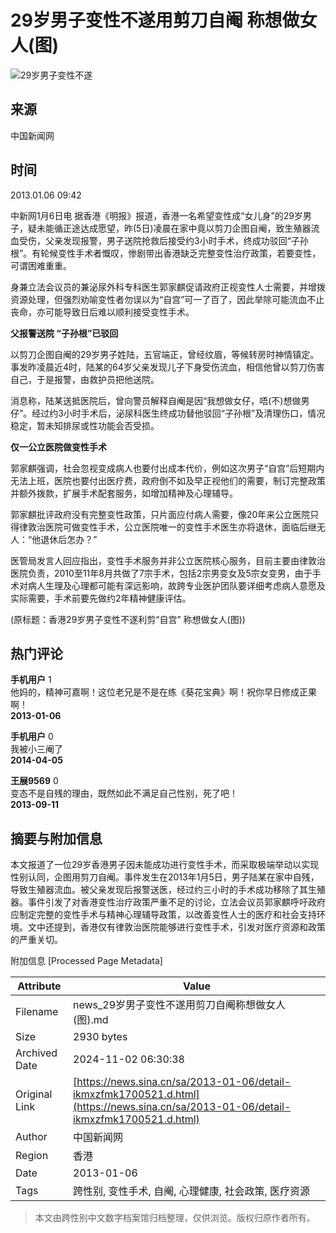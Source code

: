 # 29岁男子变性不遂用剪刀自阉 称想做女人(图)

![29岁男子变性不遂](//n.sinaimg.cn/sinakd10200/360/w180h180/20221208/9a5e-68863e2aa95fcb69c00720aa3d256d64.jpg)

## 来源
中国新闻网

## 时间
2013.01.06 09:42

中新网1月6日电 据香港《明报》报道，香港一名希望变性成“女儿身”的29岁男子，疑未能循正途达成愿望，昨(5日)凌晨在家中竟以剪刀企图自阉，致生殖器流血受伤，父亲发现报警，男子送院抢救后接受约3小时手术，终成功驳回“子孙根”。有轮候变性手术者慨叹，惨剧带出香港缺乏完整变性治疗政策，若要变性，可谓困难重重。

身兼立法会议员的兼泌尿外科专科医生郭家麒促请政府正视变性人士需要，并增拨资源处理，但强烈劝喻变性者勿误以为“自宫”可一了百了，因此举除可能流血不止丧命，亦可能导致日后难以顺利接受变性手术。

**父报警送院 “子孙根”已驳回**

以剪刀企图自阉的29岁男子姓陆，五官端正，曾经纹眉，等候转房时神情镇定。事发昨凌晨近4时，陆某的64岁父亲发现儿子下身受伤流血，相信他曾以剪刀伤害自己，于是报警，由救护员把他送院。

消息称，陆某送抵医院后，曾向警员解释自阉是因“我想做女仔，唔(不)想做男仔”。经过约3小时手术后，泌尿科医生终成功替他驳回“子孙根”及清理伤口，情况稳定，暂未知排尿或性功能会否受损。

**仅一公立医院做变性手术**

郭家麒强调，社会忽视变成病人也要付出成本代价，例如这次男子“自宫”后短期内无法上班，医院也要付出医疗费，政府倒不如及早正视他们的需要，制订完整政策并额外拨款，扩展手术配套服务，如增加精神及心理辅导。

郭家麒批评政府没有完整变性政策，只片面应付病人需要，像20年来公立医院只得律敦治医院可做变性手术，公立医院唯一的变性手术医生亦将退休，面临后继无人：“他退休后怎办？”

医管局发言人回应指出，变性手术服务并非公立医院核心服务，目前主要由律敦治医院负责，2010至11年8月共做了7宗手术，包括2宗男变女及5宗女变男，由于手术对病人生理及心理都可能有深远影响，故跨专业医护团队要详细考虑病人意愿及实际需要，手术前要先做约2年精神健康评估。

(原标题：香港29岁男子变性不遂利剪“自宫” 称想做女人(图))

## 热门评论

**手机用户** 1  
他妈的，精神可嘉啊！这位老兄是不是在练《葵花宝典》啊！祝你早日修成正果啊！  
**2013-01-06**

**手机用户** 0  
我被小三阉了  
**2014-04-05**

**王展9569** 0  
变态不是自残的理由，既然如此不满足自己性别，死了吧！  
**2013-09-11**

## 摘要与附加信息

<!-- tcd_abstract -->
本文报道了一位29岁香港男子因未能成功进行变性手术，而采取极端举动以实现性别认同，企图用剪刀自阉。事件发生在2013年1月5日，男子陆某在家中自残，导致生殖器流血。被父亲发现后报警送医，经过约三小时的手术成功移除了其生殖器。事件引发了对香港变性治疗政策严重不足的讨论，立法会议员郭家麒呼吁政府应制定完整的变性手术与精神心理辅导政策，以改善变性人士的医疗和社会支持环境。文中还提到，香港仅有律敦治医院能够进行变性手术，引发对医疗资源和政策的严重关切。
<!-- tcd_abstract_end -->

附加信息 [Processed Page Metadata]

| Attribute       | Value                                  |
|-----------------|----------------------------------------|
| Filename        | news_29岁男子变性不遂用剪刀自阉称想做女人(图).md                             |
| Size            | 2930 bytes                           |
| Archived Date   | 2024-11-02 06:30:38                             |
| Original Link   | [https://news.sina.cn/sa/2013-01-06/detail-ikmxzfmk1700521.d.html](https://news.sina.cn/sa/2013-01-06/detail-ikmxzfmk1700521.d.html)                       |
| Author          | 中国新闻网                               |
| Region          | 香港                               |
| Date            | 2013-01-06                                 |
| Tags            | 跨性别, 变性手术, 自阉, 心理健康, 社会政策, 医疗资源                                 |
>
> 本文由跨性别中文数字档案馆归档整理，仅供浏览。版权归原作者所有。
>